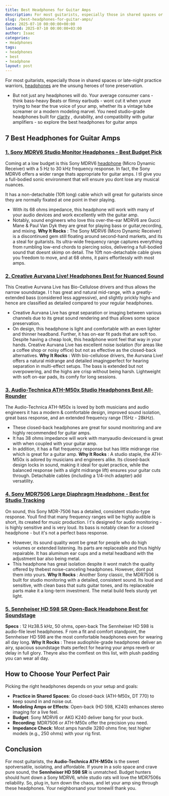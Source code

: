 ```yaml
---
title: Best Headphones for Guitar Amps
description: For most guitarists, especially those in shared spaces or late-night practice warriors, headphones are the unsung heroes of tone preservation. - But not just...
slug: /best-headphones-for-guitar-amps/
date: 2025-07-10 00:00:00+00:00
lastmod: 2025-07-10 00:00:00+03:00
author: Isaac
categories:
- Headphones
tags:
- headphones
- best
- headphone
layout: post
---
```

For most guitarists, especially those in shared spaces or late-night practice warriors, [headphones](https://pestpolicy.com/best-dj-headphones/) are the unsung heroes of tone preservation.
- But not just any headphones will do. Your average consumer cans - think bass-heavy Beats or flimsy earbuds - wont cut it when youre trying to hear the true voice of your amp, whether its a vintage tube screamer or a modern modeling marvel.
You need studio-grade headphones built for
[clarity](https://pestpolicy.com/best-headphones-for-music-production/)
, durability, and compatibility with guitar amplifiers - so explore the best headphones for guitar amps
## 7 Best Headphones for Guitar Amps
### [1. Sony MDRV6 Studio Monitor Headphones - Best Budget Pick](https://www.amazon.com/dp/B00001WRSJ/?tag=p-policy-20)
Coming at a low budget is this Sony MDRV6 [headphone](https://pestpolicy.com/best-headphones-for-music-production/) (Micro Dynamic Receiver)  with a 5 Hz to 30 kHz frequency response. In fact, the Sony MDRV6 offers a wider range thats appropriate for guitar amps.
I
tll give you a full-bodied sonic environment that will ensure you dont lose any musical nuances.

It has a non-detachable (10ft long) cable which will great for guitarists since they are normally fixated at one point in their playing.
- With its 68 ohms impedance, this headphone will work with many of your audio devices and work excellently with the guitar amp.
- Notably, sound engineers who love this over-the-ear MDRV6 are Gucci Mane & Paul Van Dyk  they are great for playing bass or guitar,recording, and mixing.
**Why It Rocks**
: The Sony MDRV6 (Micro Dynamic Receiver) is a discontinued gem still floating around second-hand markets, and its a steal for guitarists. Its ultra-wide frequency range captures everything from rumbling low-end chords to piercing solos, delivering a full-bodied sound that doesnt skimp on detail. The 10ft non-detachable cable gives you freedom to move, and at 68 ohms, it pairs effortlessly with most amps.

### [2. Creative Aurvana Live! Headphones  Best for Nuanced Sound](https://www.amazon.com/dp/B000ZJZ7OA/?tag=p-policy-20)
This Creative Aurvana Live has Bio-Cellulose drivers and thus allows the narrow soundstage.
I
t has great and natural mid-range, with a greatly-extended bass (considered less aggressive), and slightly prickly highs  and hence are
classified
as detailed compared to your regular headphones.
- Creative Aurvana Live has great separation or imaging between various channels due to its great sound rendering  and thus allows some space preservation.
- On design, this headphone is light and comfortable with an even lighter and thinner headband. Further, it has on-ear fit pads that are soft too. Despite having a cheap look, this headphone wont feel that way in your hands.
Creative Aurvana Live has excellent noise isolation (for areas like a coffee shop or noisy office) but not as effective as the closed-back alternatives.
**Why It Rocks**
: With bio-cellulose drivers, the Aurvana Live! offers a natural midrange and detailed imagingperfect for hearing separation in multi-effect setups. The bass is extended but not overpowering, and the highs are crisp without being harsh. Lightweight with soft on-ear pads, its comfy for long sessions.

### [3. Audio-Technica ATH-M50x Studio Headphones Best All-Rounder](https://www.amazon.com/dp/B00HVLUR86/?tag=p-policy-20)
The Audio-Technica ATH-M50x is loved by both musicians and audio engineers  it has a modern & comfortable design, improved sound isolation, great bass response, and an extended frequency range (15Hz - 28kHz).
- These closed-back headphones are great for sound monitoring  and are highly recommended for guitar amps.
- It has 38 ohms impedance will work with manyaudio devicesand is great with when coupled with your guitar amp.
- In addition, it has a flat frequency response but has little midrange rise  which is great for a guitar amp.
**Why It Rocks**
: A studio staple, the ATH-M50x is adored by musicians and engineers alike. Its closed-back design locks in sound, making it ideal for quiet practice, while the balanced response (with a slight midrange lift) ensures your guitar cuts through. Detachable cables (including a 1/4-inch adapter) add versatility.
### [4. Sony MDR7506 Large Diaphragm Headphone - Best for Studio Tracking](https://www.amazon.com/dp/B000AJIF4E/?tag=p-policy-20)
On sound, this Sony MDR-7506 has a detailed, consistent studio-type response. Youll find that many frequency ranges will be highly audible  is short, its created for music production.
I
t's designed for audio monitoring - is highly sensitive and is very loud. Its bass is notably clean for a closed headphone - but it's not a perfect bass response.
- However, its sound quality wont be great for people who do high volumes or extended listening. Its parts are replaceable and thus highly repairable. It has aluminum ear cups and a metal headband with the adjustment bar also being metal.
- This headphone has great isolation  despite it wont match the quality offered by thebest noise-canceling headphones. However, dont put them into yours.
**Why It Rocks**
: Another Sony classic, the MDR7506 is built for studio monitoring with a detailed, consistent sound. Its loud and sensitive, with clean bass that suits guitar tones, and its replaceable parts make it a long-term investment. The metal build feels sturdy yet light.
### [5. Sennheiser HD 598 SR Open-Back Headphone Best for Soundstage](https://www.amazon.com/dp/B06WRMZZ45/?tag=p-policy-20)
**Specs**
: 12 Hz38.5 kHz, 50 ohms, open-back
The Sennheiser HD 598 is audio-file level headphones.
F
rom a fit and comfort standpoint, the Sennheiser HD 598 are the most
comfortable headphones
 even for wearing all day long.
**Why It Rocks**
: These audiophile-grade headphones deliver an airy, spacious soundstage thats perfect for hearing your amps reverb or delay in full glory. Theyre also the comfiest on this list, with plush padding you can wear all day.
## How to Choose Your Perfect Pair
Picking the right headphones depends on your setup and goals:
- **Practice in Shared Spaces**: Go closed-back (ATH-M50x, DT 770) to keep sound in and noise out.
- **Modeling Amps or Effects**: Open-back (HD 598, K240) enhances stereo imaging for a live feel.
- **Budget**: Sony MDRV6 or AKG K240 deliver bang for your buck.
- **Recording**: MDR7506 or ATH-M50x offer the precision you need.
- **Impedance Check**: Most amps handle 3280 ohms fine; test higher models (e.g., 250 ohms) with your rig first.
## Conclusion
For most guitarists, the
**Audio-Technica ATH-M50x**
is the sweet spotversatile, isolating, and affordable.
If youre in a solo space and crave pure sound, the
**Sennheiser HD 598 SR**
is unmatched. Budget hunters should hunt down a Sony MDRV6, while studio rats will love the MDR7506s reliability.
So, plug in, turn down the chaos, and let your amp sing through these headphones. Your neighborsand your tonewill thank you.
